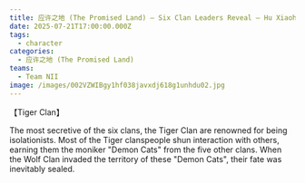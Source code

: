 ```yaml
---
title: 应许之地 (The Promised Land) — Six Clan Leaders Reveal — Hu Xiaohui (Tiger Clan)
date: 2025-07-21T17:00:00.000Z
tags:
  - character
categories:
  - 应许之地 (The Promised Land)
teams:
  - Team NII
image: /images/002VZWIBgy1hf038javxdj618g1unhdu02.jpg
---
```


【Tiger Clan】

The most secretive of the six clans, the Tiger Clan are renowned for being isolationists. Most of the Tiger clanspeople shun interaction with others, earning them the moniker "Demon Cats" from the five other clans. When the Wolf Clan invaded the territory of these "Demon Cats", their fate was inevitably sealed.
